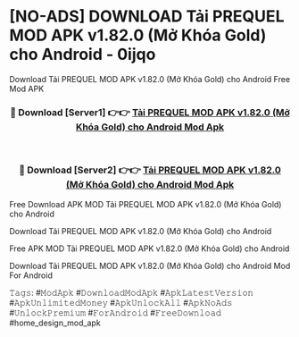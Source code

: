# [NO-ADS] DOWNLOAD Tải PREQUEL MOD APK v1.82.0 (Mở Khóa Gold) cho Android - 0ijqo
Download Tải PREQUEL MOD APK v1.82.0 (Mở Khóa Gold) cho Android Free Mod APK

<div align="center">
<h3>🔴 Download [Server1] 👉👉 <a href="https://apk-comot.site?title=Tải_PREQUEL_MOD_APK_v1.82.0_(Mở_Khóa_Gold)_cho_Android">Tải PREQUEL MOD APK v1.82.0 (Mở Khóa Gold) cho Android Mod Apk</a></h3><br>

<h3>🔴 Download [Server2] 👉👉 <a href="https://apk-comot.site?title=Tải_PREQUEL_MOD_APK_v1.82.0_(Mở_Khóa_Gold)_cho_Android">Tải PREQUEL MOD APK v1.82.0 (Mở Khóa Gold) cho Android Mod Apk</a></h3>
</div>


Free Download APK MOD Tải PREQUEL MOD APK v1.82.0 (Mở Khóa Gold) cho Android

Download Tải PREQUEL MOD APK v1.82.0 (Mở Khóa Gold) cho Android 

Free APK MOD Tải PREQUEL MOD APK v1.82.0 (Mở Khóa Gold) cho Android 

Download Tải PREQUEL MOD APK v1.82.0 (Mở Khóa Gold) cho Android Mod For Android

𝚃𝚊𝚐𝚜: #𝙼𝚘𝚍𝙰𝚙𝚔 #𝙳𝚘𝚠𝚗𝚕𝚘𝚊𝚍𝙼𝚘𝚍𝙰𝚙𝚔 #𝙰𝚙𝚔𝙻𝚊𝚝𝚎𝚜𝚝𝚅𝚎𝚛𝚜𝚒𝚘𝚗 #𝙰𝚙𝚔𝚄𝚗𝚕𝚒𝚖𝚒𝚝𝚎𝚍𝙼𝚘𝚗𝚎𝚢 #𝙰𝚙𝚔𝚄𝚗𝚕𝚘𝚌𝚔𝙰𝚕𝚕 #𝙰𝚙𝚔𝙽𝚘𝙰𝚍𝚜 #𝚄𝚗𝚕𝚘𝚌𝚔𝙿𝚛𝚎𝚖𝚒𝚞𝚖 #𝙵𝚘𝚛𝙰𝚗𝚍𝚛𝚘𝚒𝚍 #𝙵𝚛𝚎𝚎𝙳𝚘𝚠𝚗𝚕𝚘𝚊𝚍 #home_design_mod_apk